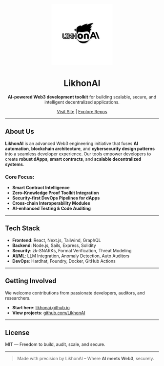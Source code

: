 <p align="center">
  <img src="https://raw.githubusercontent.com/LikhonAI/likhonai.github.io/refs/heads/main/Black%20Gold%20Vintage%20Luxury%20Jewelry%20Logo%20(1).png" width="200" alt="LikhonAI Logo"/>
</p>

<h1 align="center">LikhonAI</h1>

<p align="center">
  <strong>AI-powered Web3 development toolkit</strong> for building scalable, secure, and intelligent decentralized applications.
</p>

<p align="center">
  <a href="https://likhonai.github.io/">Visit Site</a> | 
  <a href="https://github.com/LikhonAI">Explore Repos</a>
</p>

---

## About Us

**LikhonAI** is an advanced Web3 engineering initiative that fuses **AI automation**, **blockchain architecture**, and **cybersecurity design patterns** into a seamless developer experience. Our tools empower developers to create **robust dApps**, **smart contracts**, and **scalable decentralized systems**.

### Core Focus:
- **Smart Contract Intelligence**  
- **Zero-Knowledge Proof Toolkit Integration**  
- **Security-first DevOps Pipelines for dApps**  
- **Cross-chain Interoperability Modules**  
- **AI-enhanced Testing & Code Auditing**

---

## Tech Stack

- **Frontend**: React, Next.js, Tailwind, GraphQL
- **Backend**: Node.js, Sails, Express, Solidity
- **Security**: zk-SNARKs, Formal Verification, Threat Modeling
- **AI/ML**: LLM Integration, Anomaly Detection, Auto Auditors
- **DevOps**: Hardhat, Foundry, Docker, GitHub Actions

---

## Getting Involved

We welcome contributions from passionate developers, auditors, and researchers.

- **Start here**: [likhonai.github.io](https://likhonai.github.io/)
- **View projects**: [github.com/LikhonAI](https://github.com/LikhonAI)

---

## License

MIT — Freedom to build, audit, scale, and secure.

---

> Made with precision by LikhonAI – Where **AI meets Web3**, securely.
